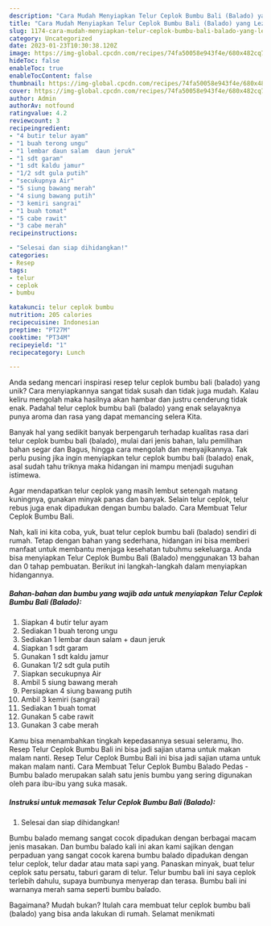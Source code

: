 ```yaml
---
description: "Cara Mudah Menyiapkan Telur Ceplok Bumbu Bali (Balado) yang Lezat Sekali"
title: "Cara Mudah Menyiapkan Telur Ceplok Bumbu Bali (Balado) yang Lezat Sekali"
slug: 1174-cara-mudah-menyiapkan-telur-ceplok-bumbu-bali-balado-yang-lezat-sekali
category: Uncategorized
date: 2023-01-23T10:30:38.120Z
image: https://img-global.cpcdn.com/recipes/74fa50058e943f4e/680x482cq70/telur-ceplok-bumbu-bali-balado-foto-resep-utama.jpg
hideToc: false
enableToc: true
enableTocContent: false
thumbnail: https://img-global.cpcdn.com/recipes/74fa50058e943f4e/680x482cq70/telur-ceplok-bumbu-bali-balado-foto-resep-utama.jpg
cover: https://img-global.cpcdn.com/recipes/74fa50058e943f4e/680x482cq70/telur-ceplok-bumbu-bali-balado-foto-resep-utama.jpg
author: Admin
authorAv: notfound
ratingvalue: 4.2
reviewcount: 3
recipeingredient:
- "4 butir telur ayam"
- "1 buah terong ungu"
- "1 lembar daun salam  daun jeruk"
- "1 sdt garam"
- "1 sdt kaldu jamur"
- "1/2 sdt gula putih"
- "secukupnya Air"
- "5 siung bawang merah"
- "4 siung bawang putih"
- "3 kemiri sangrai"
- "1 buah tomat"
- "5 cabe rawit"
- "3 cabe merah"
recipeinstructions:

- "Selesai dan siap dihidangkan!"
categories:
- Resep
tags:
- telur
- ceplok
- bumbu

katakunci: telur ceplok bumbu 
nutrition: 205 calories
recipecuisine: Indonesian
preptime: "PT27M"
cooktime: "PT34M"
recipeyield: "1"
recipecategory: Lunch

---
```





Anda sedang mencari inspirasi resep telur ceplok bumbu bali (balado) yang unik? Cara menyiapkannya sangat tidak susah dan tidak juga mudah. Kalau keliru mengolah maka hasilnya akan hambar dan justru cenderung tidak enak. Padahal telur ceplok bumbu bali (balado) yang enak selayaknya punya aroma dan rasa yang dapat memancing selera Kita.





Banyak hal yang sedikit banyak berpengaruh terhadap kualitas rasa dari telur ceplok bumbu bali (balado), mulai dari jenis bahan, lalu pemilihan bahan segar dan Bagus, hingga cara mengolah dan menyajikannya. Tak perlu pusing jika ingin menyiapkan telur ceplok bumbu bali (balado) enak,      asal sudah tahu triknya maka hidangan ini mampu menjadi suguhan istimewa.














Agar mendapatkan telur ceplok yang masih lembut setengah matang kuningnya, gunakan minyak panas dan banyak. Selain telur ceplok, telur rebus juga enak dipadukan dengan bumbu balado. Cara Membuat Telur Ceplok Bumbu Bali.






Nah, kali ini kita coba, yuk, buat telur ceplok bumbu bali (balado) sendiri di rumah. Tetap dengan bahan yang sederhana, hidangan ini bisa memberi manfaat untuk membantu menjaga kesehatan tubuhmu sekeluarga. Anda bisa menyiapkan Telur Ceplok Bumbu Bali (Balado) menggunakan 13 bahan dan 0 tahap pembuatan. Berikut ini langkah-langkah dalam menyiapkan hidangannya.

<!--inarticleads1-->

##### Bahan-bahan dan bumbu yang wajib ada untuk menyiapkan Telur Ceplok Bumbu Bali (Balado):

1. Siapkan 4 butir telur ayam
1. Sediakan 1 buah terong ungu
1. Sediakan 1 lembar daun salam + daun jeruk
1. Siapkan 1 sdt garam
1. Gunakan 1 sdt kaldu jamur
1. Gunakan 1/2 sdt gula putih
1. Siapkan secukupnya Air
1. Ambil 5 siung bawang merah
1. Persiapkan 4 siung bawang putih
1. Ambil 3 kemiri (sangrai)
1. Sediakan 1 buah tomat
1. Gunakan 5 cabe rawit
1. Gunakan 3 cabe merah


Kamu bisa menambahkan tingkah kepedasannya sesuai seleramu, lho. Resep Telur Ceplok Bumbu Bali ini bisa jadi sajian utama untuk makan malam nanti. Resep Telur Ceplok Bumbu Bali ini bisa jadi sajian utama untuk makan malam nanti. Cara Membuat Telur Ceplok Bumbu Balado Pedas - Bumbu balado merupakan salah satu jenis bumbu yang sering digunakan oleh para ibu-ibu yang suka masak. 

<!--inarticleads2-->

##### Instruksi untuk memasak Telur Ceplok Bumbu Bali (Balado):


1. Selesai dan siap dihidangkan!

Bumbu balado memang sangat cocok dipadukan dengan berbagai macam jenis masakan. Dan bumbu balado kali ini akan kami sajikan dengan perpaduan yang sangat cocok karena bumbu balado dipadukan dengan telur ceplok, telur dadar atau mata sapi yang. Panaskan minyak, buat telur ceplok satu persatu, taburi garam di telur. Telur bumbu bali ini saya ceplok terlebih dahulu, supaya bumbunya menyerap dan terasa. Bumbu bali ini warnanya merah sama seperti bumbu balado. 

Bagaimana? Mudah bukan? Itulah cara membuat telur ceplok bumbu bali (balado) yang bisa anda lakukan di rumah. Selamat menikmati
